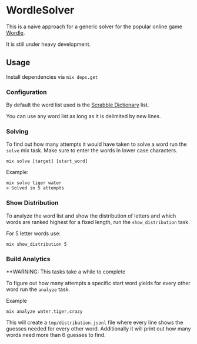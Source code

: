 # WordleSolver

This is a naive approach for a generic solver for the popular online game [Wordle](https://www.powerlanguage.co.uk/wordle/).

It is still under heavy development.

## Usage

Install dependencies via `mix deps.get`

### Configuration

By default the word list used is the [Scrabble Dictionary](https://raw.githubusercontent.com/jesstess/Scrabble/master/scrabble/sowpods.txt) list.

You can use any word list as long as it is delimited by new lines.

### Solving

To find out how many attempts it would have taken to solve a word run the `solve` mix task. Make sure to enter the words in lower case characters.

```shell
mix solve [target] [start_word]
```

Example:

```shell
mix solve tiger water
> Solved in 5 attempts
```

### Show Distribution

To analyze the word list and show the distribution of letters and which words are ranked highest for a fixed length, run the `show_distribution` task.

For 5 letter words use:

```shell
mix show_distribution 5
```


### Build Analytics

**WARNING: This tasks take a while to complete

To figure out how many attempts a specific start word yields for every other word run the `analyze` task.

Example

```shell
mix analyze water,tiger,crazy
```

This will create a `tmp/distribution.jsonl` file where every line shows the guesses needed for every other word. Additionally it will print out how many words need more than 6 guesses to find.
